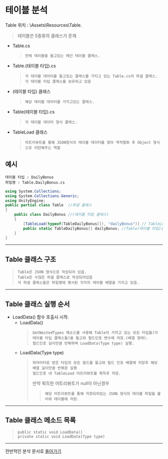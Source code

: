 # 테이블 분석
Table 위치 : \Assets\Resources\Table.
> 테이블은 5종류의 클래스가 존재
- Table.cs
    >     전체 테이블을 들고있는 메인 테이블 클래스.
- Table.(테이블 타입).cs 
    >     각 테이블 데이터를 들고있는 클래스를 가지고 있는 Table.cs의 파셜 클래스.
    >     각 테이블 타입 클래스를 보유하고 있음
- (테이블 타입) 클래스
    >     해당 테이블 데이터를 가지고있는 클래스.            
- Table(테이블 타입).cs
    >     각 테이블 데이터 형식 클래스.
- TableLoad 클래스
    >     어트리뷰트를 통해 JSON형식의 테이블 데이터를 찾아 역직렬화 후 Object 형식으로 리턴해주는 역할
## 예시
    테이블 타입 : DailyBonus    
    파일명 : Table.DailyBonus.cs

```c#
using System.Collections;
using System.Collections.Generic;
using UnityEngine;
public partial class Table  //파셜 클래스
{
    public class DailyBonus //(테이블 타입 클래스)
    {
        [TableLoad(typeof(TableDailyBonus[]), "dailyBonus")] // TableLoad 클래스
        public static TableDailyBonus[] dailyBonus; //Table(테이블 타입)클래스
    }
}
```


*****

## Table 클래스 구조
>     Table은 JSON 형식으로 작성되어 있음.
>     Table은 수많은 파셜 클래스로 작성되어있음
>     각 파셜 클래스들은 파일명에 명시된 각각의 테이블 배열을 가지고 있음.

*****

## Table 클래스 실행 순서
- LoadData() 함수 호출시 시작.
    * LoadData()
        >     GetNestedTypes 메소드를 사용해 Table이 가지고 있는 모든 타입들(각 테이블 타입 클래스들)을 들고와 필드인포 변수에 저장.(배열 형태).  
        >     필드인포 길이만큼 반복하며 LoadData(Type type) 실행.
    * LoadData(Type type)
        >     파라미터로 받은 타입의 모든 필드를 들고와 필드 인포 배열에 저장후 해당 배열 길이만큼 반복문 실행  
        >     필드인포 내 TableLoad 어트리뷰트를 획득후 저장.   
        > 만약 획득한 어트리뷰트가 null이 아닌경우
        >>     해당 어트리뷰트를 통해 저장되어있는 JSON 형식의 테이블 파일을 불러와 테이블에 저장.


*****

## Table 클래스 메소드 목록
>     public static void LoadData()
>     private static void LoadData(Type type)

*****

전반적인 분석 문서로 [돌아가기](https://github.com/Bo-sung/BBF_-/blob/master/전반적인_분석.md)
